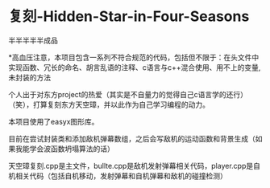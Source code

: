 # 复刻-Hidden-Star-in-Four-Seasons
半半半半半成品

*高血压注意，本项目包含一系列不符合规范的代码，包括但不限于：在头文件中实现函数、冗长的命名、胡言乱语的注释、c语言与c++混合使用、用不上的变量,未封装的方法

个人出于对东方project的热爱（其实是不自量力的觉得自己c语言学的还行）（笑），打算复刻东方天空璋，并以此作为自己学习编程的动力。

本项目使用了easyx图形库。

目前在尝试封装类和添加敌机弹幕数组，之后会写敌机的运动函数和背景生成（如果我能学会波函数坍塌算法的话）

天空璋复刻.cpp是主文件，bullte.cpp是敌机发射弹幕相关代码，player.cpp是自机相关代码（包括自机移动，发射弹幕和自机弹幕和敌机的碰撞检测）
